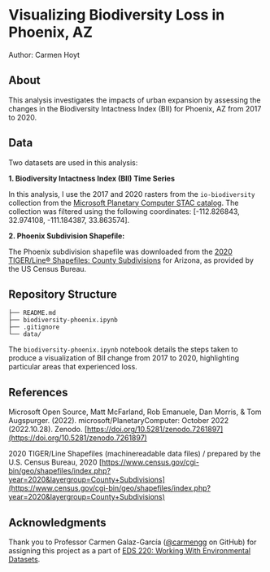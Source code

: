 # Visualizing Biodiversity Loss in Phoenix, AZ
Author: Carmen Hoyt

## About
This analysis investigates the impacts of urban expansion by assessing the changes in the Biodiversity Intactness Index (BII) for Phoenix, AZ from 2017 to 2020.

## Data

Two datasets are used in this analysis:

**1. Biodiversity Intactness Index (BII) Time Series**
   
In this analysis, I use the 2017 and 2020 rasters from the `io-biodiversity` collection from the [Microsoft Planetary Computer STAC catalog](https://planetarycomputer.microsoft.com/dataset/io-biodiversity). The collection was filtered using the following coordinates: [-112.826843, 32.974108, -111.184387, 33.863574].

**2. Phoenix Subdivision Shapefile:**
   
The Phoenix subdivision shapefile was downloaded from the [2020 TIGER/Line® Shapefiles: County Subdivisions](https://www.census.gov/cgi-bin/geo/shapefiles/index.php?year=2020&layergroup=County+Subdivisions) for Arizona, as provided by the US Census Bureau.

## Repository Structure
```
├── README.md
├── biodiversity-phoenix.ipynb
├── .gitignore
└── data/
```
The `biodiversity-phoenix.ipynb` notebook details the steps taken to produce a visualization of BII change from 2017 to 2020, highlighting particular areas that experienced loss.

## References

Microsoft Open Source, Matt McFarland, Rob Emanuele, Dan Morris, & Tom Augspurger. (2022). microsoft/PlanetaryComputer: October 2022 (2022.10.28). Zenodo. [https://doi.org/10.5281/zenodo.7261897](https://doi.org/10.5281/zenodo.7261897)

2020 TIGER/Line Shapefiles (machinereadable data files) / prepared by the
U.S. Census Bureau, 2020 [https://www.census.gov/cgi-bin/geo/shapefiles/index.php?year=2020&layergroup=County+Subdivisions](https://www.census.gov/cgi-bin/geo/shapefiles/index.php?year=2020&layergroup=County+Subdivisions)

## Acknowledgments

Thank you to Professor Carmen Galaz-García ([@carmengg](https://github.com/carmengg/carmengg) on GitHub) for assigning this project as a part of [EDS 220: Working With Environmental Datasets](https://meds-eds-220.github.io/MEDS-eds-220-course/assignments/final-project.html).
